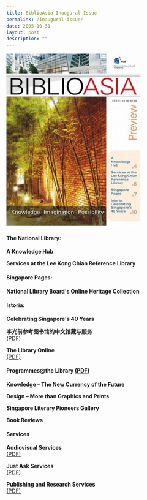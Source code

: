 ```yaml
---
title: BiblioAsia Inaugural Issue
permalink: /inaugural-issue/
date: 2005-10-31
layout: post
description: ""
---
```

<img style="width: 350px; height: 450px;" src="/images/inaugural-issue/inaugural.JPG">


#### **The National Library:**

**A Knowledge Hub**<br> 

**Services at the Lee Kong Chian Reference Library**<br>

#### **Singapore Pages:**

**National Library Board's Online Heritage Collection**<br>

#### **Istoria:** 

**Celebrating Singapore's 40 Years**<br>



**李光前参考图书馆的中文馆藏与服务**<br> [(PDF)](/files/pdf/vol-1/issue-1/Chinese.pdf)

**The Library Online**<br> [(PDF)](/files/pdf/vol-1/issue-1/Library%20Online.pdf)

#### **Programmes@the Library** [(PDF)](/files/pdf/vol-1/issue-1/Programmes%20for%20Nov%202005.pdf)

**Knowledge – The New Currency of the Future**<br>

**Design – More than Graphics and Prints**<br>

**Singapore Literary Pioneers Gallery**<br>

**Book Reviews**<br> 

#### **Services**

**Audiovisual Services**<br> [(PDF)](/files/pdf/vol-1/issue-1/AV%20services%20for%20Nov%202005.pdf)

**Just Ask Services**<br> [(PDF)](/files/pdf/vol-1/issue-1/Just%20Ask%20services%20for%20Nov%202005.pdf)

**Publishing and Research Services**<br> [(PDF)](/files/pdf/vol-1/issue-1/Publishing%20and%20Research%20Services%20for%20Nov%202005.pdf)